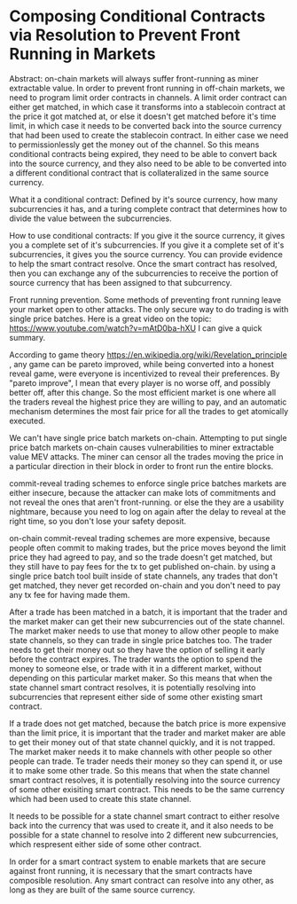 Composing Conditional Contracts via Resolution to Prevent Front Running in Markets
==============

Abstract: on-chain markets will always suffer front-running as miner extractable value. In order to prevent front running in off-chain markets, we need to program limit order contracts in channels. A limit order contract can either get matched, in which case it transforms into a stablecoin contract at the price it got matched at, or else it doesn't get matched before it's time limit, in which case it needs to be converted back into the source currency that had been used to create the stablecoin contract. In either case we need to permissionlessly get the money out of the channel. So this means conditional contracts being expired, they need to be able to convert back into the source currency, and they also need to be able to be converted into a different conditional contract that is collateralized in the same source currency.

What it a conditional contract:
Defined by it's source currency, how many subcurrencies it has, and a turing complete contract that determines how to divide the value between the subcurrencies.

How to use conditional contracts:
If you give it the source currency, it gives you a complete set of it's subcurrencies.
If you give it a complete set of it's subcurrencies, it gives you the source currency.
You can provide evidence to help the smart contract resolve.
Once the smart contract has resolved, then you can exchange any of the subcurrencies to receive the portion of source currency that has been assigned to that subcurrency.

Front running prevention.
Some methods of preventing front running leave your market open to other attacks. The only secure way to do trading is with single price batches. Here is a great video on the topic: https://www.youtube.com/watch?v=mAtD0ba-hXU
I can give a quick summary.

According to game theory https://en.wikipedia.org/wiki/Revelation_principle , any game can be pareto improved, while being converted into a honest reveal game, were everyone is incentivized to reveal their preferences. By "pareto improve", I mean that every player is no worse off, and possibly better off, after this change.
So the most efficient market is one where all the traders reveal the highest price they are willing to pay, and an automatic mechanism determines the most fair price for all the trades to get atomically executed.

We can't have single price batch markets on-chain.
Attempting to put single price batch markets on-chain causes vulnerabilities to miner extractable value MEV attacks. The miner can censor all the trades moving the price in a particular direction in their block in order to front run the entire blocks.

commit-reveal trading schemes to enforce single price batches markets are either insecure, because the attacker can make lots of commitments and not reveal the ones that aren't front-running.
or else the they are a usability nightmare, because you need to log on again after the delay to reveal at the right time, so you don't lose your safety deposit.

on-chain commit-reveal trading schemes are more expensive, because people often commit to making trades, but the price moves beyond the limit price they had agreed to pay, and so the trade doesn't get matched, but they still have to pay fees for the tx to get published on-chain.
by using a single price batch tool built inside of state channels, any trades that don't get matched, they never get recorded on-chain and you don't need to pay any tx fee for having made them.

After a trade has been matched in a batch, it is important that the trader and the market maker can get their new subcurrencies out of the state channel.
The market maker needs to use that money to allow other people to make state channels, so they can trade in single price batches too.
The trader needs to get their money out so they have the option of selling it early before the contract expires. The trader wants the option to spend the money to someone else, or trade with it in a different market, without depending on this particular market maker.
So this means that when the state channel smart contract resolves, it is potentially resolving into subcurrencies that represent either side of some other existing smart contract.

If a trade does not get matched, because the batch price is more expensive than the limit price, it is important that the trader and market maker are able to get their money out of that state channel quickly, and it is not trapped.
The market maker needs it to make channels with other people so other people can trade.
Te trader needs their money so they can spend it, or use it to make some other trade.
So this means that when the state channel smart contract resolves, it is potentially resolving into the source currency of some other exisiting smart contract. This needs to be the same currency which had been used to create this state channel.

It needs to be possible for a state channel smart contract to either resolve back into the currency that was used to create it, and it also needs to be possible for a state channel to resolve into 2 different new subcurrencies, which respresent either side of some other contract.

In order for a smart contract system to enable markets that are secure against front running, it is necessary that the smart contracts have composible resolution. Any smart contract can resolve into any other, as long as they are built of the same source currency.


